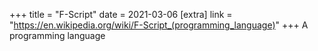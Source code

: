+++
title = "F-Script"
date = 2021-03-06
[extra]
link = "https://en.wikipedia.org/wiki/F-Script_(programming_language)"
+++
A programming language

